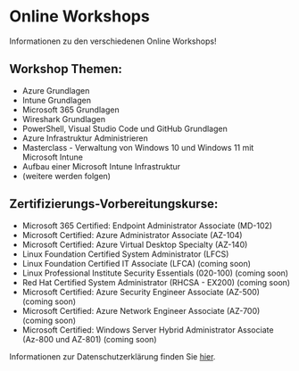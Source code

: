 # Online Workshops
Informationen zu den verschiedenen Online Workshops!

## Workshop Themen:
- Azure Grundlagen
- Intune Grundlagen
- Microsoft 365 Grundlagen
- Wireshark Grundlagen
- PowerShell, Visual Studio Code und GitHub Grundlagen
- Azure Infrastruktur Administrieren
- Masterclass - Verwaltung von Windows 10 und Windows 11 mit Microsoft Intune
- Aufbau einer Microsoft Intune Infrastruktur
- (weitere werden folgen)

## Zertifizierungs-Vorbereitungskurse:  
- Microsoft 365 Certified: Endpoint Administrator Associate (MD-102)  
- Microsoft Certified: Azure Administrator Associate (AZ-104)
- Microsoft Certified: Azure Virtual Desktop Specialty (AZ-140)
- Linux Foundation Certified System Administrator (LFCS)
- Linux Foundation Certified IT Associate (LFCA) (coming soon)
- Linux Professional Institute Security Essentials (020-100) (coming soon)
- Red Hat Certified System Administrator (RHCSA - EX200) (coming soon)
- Microsoft Certified: Azure Security Engineer Associate (AZ-500) (coming soon)
- Microsoft Certified: Azure Network Engineer Associate (AZ-700) (coming soon)
- Microsoft Certified: Windows Server Hybrid Administrator Associate (Az-800 und AZ-801) (coming soon)


Informationen zur Datenschutzerklärung finden Sie [hier](http://www.winsolution.ch).